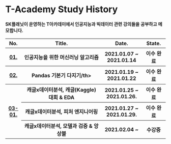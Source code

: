 # T-Academy Study History



**SK플래닛이 운영하는 T아카데미에서 인공지능과 빅데이터 관련 강의들을 공부하고 메모합니다.**



<table>
    <thead>
        <th width="10%">No.</th>
        <th width="50%">Title.</th>
        <th width="25%">Date.</th>
        <th width="15%">State.</th>
    </thead>
    <tbody>
        <tr>
            <th><a href="https://github.com/HandeulLy/TAcademy/tree/master/01_%EC%9D%B8%EA%B3%B5%EC%A7%80%EB%8A%A5%EC%9D%84%EC%9C%84%ED%95%9C%EB%A8%B8%EC%8B%A0%EB%9F%AC%EB%8B%9D%EC%95%8C%EA%B3%A0%EB%A6%AC%EC%A6%98">01.</a></th>
            <th>인공지능을 위한 머신러닝 알고리즘</th>
            <th>2021.01.07 ~ 2021.01.14</th>
            <th>이수 완료</th>
        </tr>
        <tr>
			<th><a href="https://github.com/HandeulLy/TAcademy/tree/master/02_Pandas%EA%B8%B0%EB%B3%B8%EA%B8%B0%EB%8B%A4%EC%A7%80%EA%B8%B0">02.</a></th>
            <th>Pandas 기본기 다지기/th>
            <th>2021.01.19 ~ 2021.01.22</th>
			<th>이수 완료</th>
        </tr>
        <tr>
			<th rowspan="3"><a href="https://github.com/HandeulLy/TAcademy/tree/master/03_Kaggle_DataScience">03-01.</a></th>
            <th>캐글x데이터분석, 캐글(Kaggle) 대회 & EDA</th>
            <th>2021.01.25 ~ 2021.01.26.</th>
			<th>이수 완료</th>
        </tr>
        <tr>
            <th>캐글x데이터분석, 피처 엔지니어링</th>
            <th>2021.01.27 ~ 2021.01.29.</th>
			<th>이수 완료</th>
        </tr>
        <tr>
            <th>캐글x데이터분석, 모델과 검증 & 앙상블</th>
            <th>2021.02.04 ~</th>
			<th>수강중</th>
        </tr>
    </tbody>
</table>

